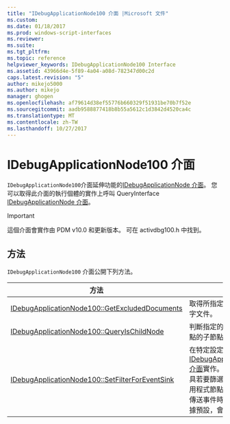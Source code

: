 ```yaml
---
title: "IDebugApplicationNode100 介面 |Microsoft 文件"
ms.custom: 
ms.date: 01/18/2017
ms.prod: windows-script-interfaces
ms.reviewer: 
ms.suite: 
ms.tgt_pltfrm: 
ms.topic: reference
helpviewer_keywords: IDebugApplicationNode100 Interface
ms.assetid: 43966d4e-5f89-4a04-a08d-782347d00c2d
caps.latest.revision: "5"
author: mikejo5000
ms.author: mikejo
manager: ghogen
ms.openlocfilehash: af79614d38ef55776b660329f51931be70b7f52e
ms.sourcegitcommit: aadb9588877418b8b55a5612c1d3842d4520ca4c
ms.translationtype: MT
ms.contentlocale: zh-TW
ms.lasthandoff: 10/27/2017
---
```

# <a name="idebugapplicationnode100-interface"></a>IDebugApplicationNode100 介面
`IDebugApplicationNode100`介面延伸功能的[IDebugApplicationNode 介面](../../winscript/reference/idebugapplicationnode-interface.md)。 您可以取得此介面的執行個體的實作上呼叫 QueryInterface [IDebugApplicationNode 介面](../../winscript/reference/idebugapplicationnode-interface.md)。  
  
> [!IMPORTANT]
>  這個介面會實作由 PDM v10.0 和更新版本。 可在 activdbg100.h 中找到。  
  
## <a name="methods"></a>方法  
 `IDebugApplicationNode100` 介面公開下列方法。  
  
|方法|說明|  
|------------|-----------------|  
|[IDebugApplicationNode100::GetExcludedDocuments](../../winscript/reference/idebugapplicationnode100-getexcludeddocuments.md)|取得所指定的篩選條件會隱藏文字文件。|  
|[IDebugApplicationNode100::QueryIsChildNode](../../winscript/reference/idebugapplicationnode100-queryischildnode.md)|判斷指定的文件是否屬於這個節點的子節點的其中一個。|  
|[IDebugApplicationNode100::SetFilterForEventSink](../../winscript/reference/idebugapplicationnode100-setfilterforeventsink.md)|在特定設定的篩選條件[IDebugApplicationNodeEvents 介面](../../winscript/reference/idebugapplicationnodeevents-interface.md)實作。 它可讓指令碼偵錯工具若要篩選出編譯器產生的子應用程式節點，使 PDM 將不會再傳送事件時建立或移除節點。 根據預設，會傳送所有節點。|